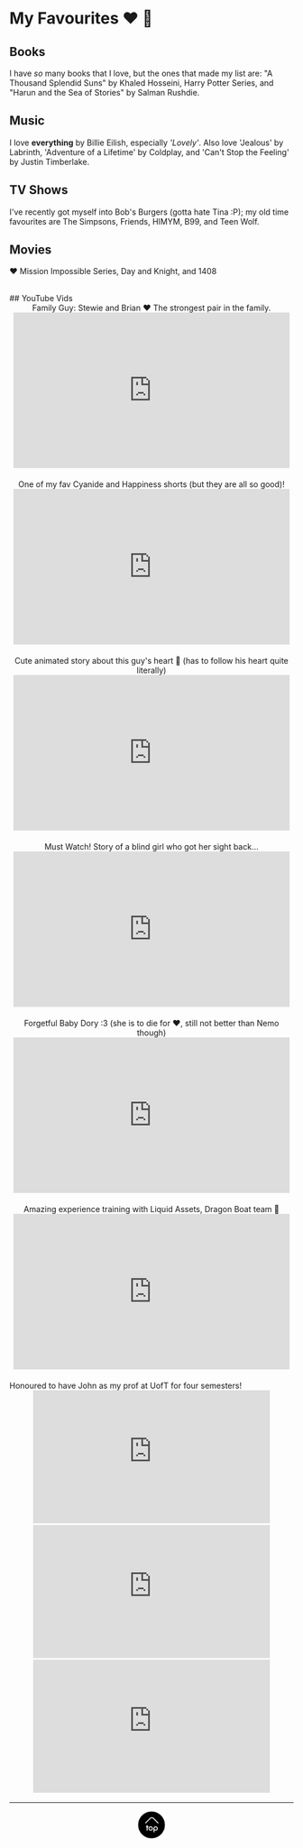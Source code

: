 <a name="top"></a>
# My Favourites ❤ 🙂
	
## Books
I have *so* many books that I love, but the ones that made my list are: "A Thousand Splendid Suns" by Khaled Hosseini, Harry Potter Series, and "Harun and the Sea of Stories" by Salman Rushdie.

## Music
I love **everything** by Billie Eilish, especially *'Lovely'*. Also love 'Jealous' by Labrinth, 'Adventure of a Lifetime' by Coldplay, and 'Can't Stop the Feeling' by Justin Timberlake. 

## TV Shows
I've recently got myself into Bob's Burgers (gotta hate Tina :P); my old time favourites are The Simpsons, Friends, HIMYM, B99, and Teen Wolf. 

## Movies
❤ Mission Impossible Series, Day and Knight, and 1408

<br>
## YouTube Vids

<center>
Family Guy: Stewie and Brian ❤ The strongest pair in the family. 
<iframe width="490" height="276" src="https://www.youtube.com/embed/oY7la9xbxuI" frameborder="0" allow="autoplay; encrypted-media" allowfullscreen></iframe></center>
		
<br>
<center>
One of my fav Cyanide and Happiness shorts (but they are all so good)!
<iframe width="490" height="276" src="https://www.youtube.com/embed/YhndvEy8_xk" frameborder="0" allow="autoplay; encrypted-media" allowfullscreen></iframe></center>
		
<br>
<center>
Cute animated story about this guy's heart 🙂 (has to follow his heart quite literally)
<iframe width="490" height="276" src="https://www.youtube.com/embed/sAaqLIsOmCE" frameborder="0" allow="autoplay; encrypted-media" allowfullscreen></iframe></center>
		
<br>
<center>
Must Watch! Story of a blind girl who got her sight back...
<iframe width="490" height="276" src="https://www.youtube.com/embed/wWLnTfRAlwQ" frameborder="0" allow="autoplay; encrypted-media" allowfullscreen></iframe></center>
		
<br>
<center>
Forgetful Baby Dory :3 (she is to die for ❤, still not better than Nemo though)
<iframe width="490" height="276" src="https://www.youtube.com/embed/i3kIpCzLzEo" frameborder="0" allow="autoplay; encrypted-media" allowfullscreen></iframe></center>
		
<br>
<center>
Amazing experience training with Liquid Assets, Dragon Boat team 🙂
<iframe width="490" height="276" src="https://www.youtube.com/embed/H0qXNMW9SFU" frameborder="0" allow="autoplay; encrypted-media" allowfullscreen></iframe></center>	
		
<br>
Honoured to have John as my prof at UofT for four semesters!
<center>
<iframe width="420" height="236" src="https://www.youtube.com/embed/qKvRUfZ_u1o" frameborder="0" allow="autoplay; encrypted-media" allowfullscreen></iframe><iframe width="420" height="236" src="https://www.youtube.com/embed/WpVVcVRkLok" frameborder="0" allow="autoplay; encrypted-media" allowfullscreen></iframe></center>
<center>		
<iframe width="420" height="236" src="https://www.youtube.com/embed/XRz1_QlB_O0" frameborder="0" allow="autoplay; encrypted-media" allowfullscreen></iframe></center>

* * * 
<center>
<a href="#top"><img src="img/back2top.png" alt="back to top" style="width:50px;height:50px;border:0;"></a>
</center>



